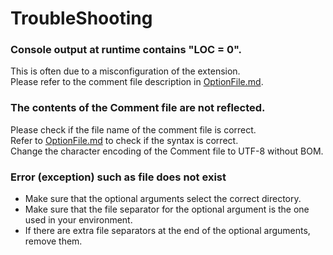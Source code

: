 # TroubleShooting

### Console output at runtime contains "LOC = 0".
  This is often due to a misconfiguration of the extension.  
  Please refer to the comment file description in [OptionFile.md](Usage/OptionFile.md).
  
### The contents of the Comment file are not reflected.  
  Please check if the file name of the comment file is correct.  
  Refer to [OptionFile.md](Usage/OptionFile.md) to check if the syntax is correct.  
  Change the character encoding of the Comment file to UTF-8 without BOM.

### Error (exception) such as file does not exist
  - Make sure that the optional arguments select the correct directory.   
  - Make sure that the file separator for the optional argument is the one used in your environment.  
  - If there are extra file separators at the end of the optional arguments, remove them. 